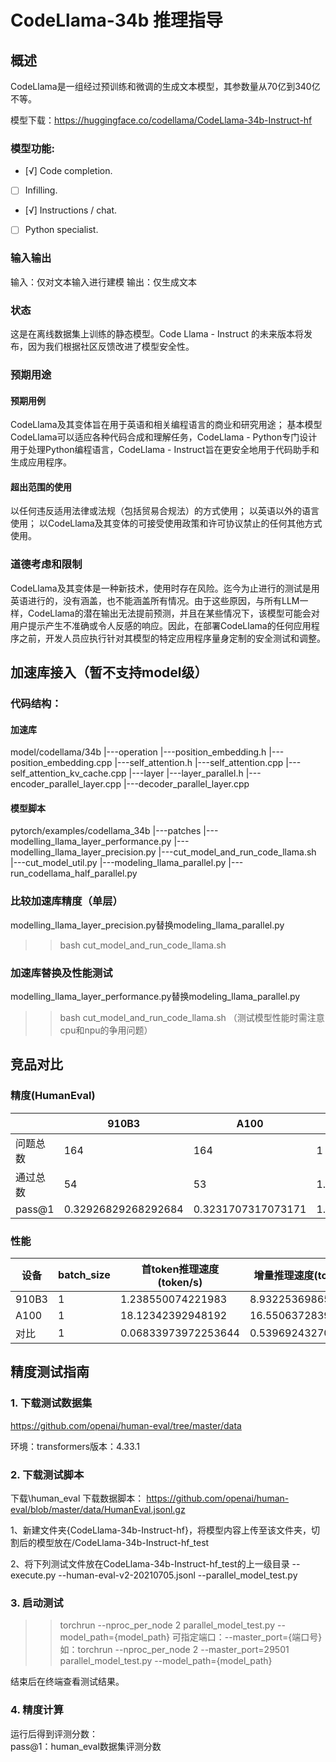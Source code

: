 # CodeLlama-34b 推理指导

## 概述

CodeLlama是一组经过预训练和微调的生成文本模型，其参数量从70亿到340亿不等。

模型下载：https://huggingface.co/codellama/CodeLlama-34b-Instruct-hf

### 模型功能:

- [√] Code completion.
- [ ] Infilling.
- [√] Instructions / chat.
- [ ] Python specialist.

### 输入输出

输入：仅对文本输入进行建模
输出：仅生成文本

### 状态

这是在离线数据集上训练的静态模型。Code Llama - Instruct 的未来版本将发布，因为我们根据社区反馈改进了模型安全性。

### 预期用途

#### 预期用例

CodeLlama及其变体旨在用于英语和相关编程语言的商业和研究用途；
基本模型CodeLlama可以适应各种代码合成和理解任务，CodeLlama - Python专门设计用于处理Python编程语言，CodeLlama - Instruct旨在更安全地用于代码助手和生成应用程序。

#### 超出范围的使用

以任何违反适用法律或法规（包括贸易合规法）的方式使用；
以英语以外的语言使用；
以CodeLlama及其变体的可接受使用政策和许可协议禁止的任何其他方式使用。

### 道德考虑和限制

CodeLlama及其变体是一种新技术，使用时存在风险。迄今为止进行的测试是用英语进行的，没有涵盖，也不能涵盖所有情况。由于这些原因，与所有LLM一样，CodeLlama的潜在输出无法提前预测，并且在某些情况下，该模型可能会对用户提示产生不准确或令人反感的响应。因此，在部署CodeLlama的任何应用程序之前，开发人员应执行针对其模型的特定应用程序量身定制的安全测试和调整。

## 加速库接入（暂不支持model级）

### 代码结构：

#### 加速库
model/codellama/34b
|---operation
    |---position_embedding.h
    |---position_embedding.cpp
    |---self_attention.h
    |---self_attention.cpp
    |---self_attention_kv_cache.cpp
|---layer
    |---layer_parallel.h
    |---encoder_parallel_layer.cpp
    |---decoder_parallel_layer.cpp

#### 模型脚本
pytorch/examples/codellama_34b
|---patches
    |---modelling_llama_layer_performance.py
    |---modelling_llama_layer_precision.py
|---cut_model_and_run_code_llama.sh
|---cut_model_util.py
|---modeling_llama_parallel.py
|---run_codellama_half_parallel.py

### 比较加速库精度（单层）
modelling_llama_layer_precision.py替换modeling_llama_parallel.py
>>bash cut_model_and_run_code_llama.sh

### 加速库替换及性能测试
modelling_llama_layer_performance.py替换modeling_llama_parallel.py
>>bash cut_model_and_run_code_llama.sh
（测试模型性能时需注意cpu和npu的争用问题）

## 竞品对比

### 精度(HumanEval)

|          | 910B3               | A100               | 对比              |
|----------|---------------------|--------------------|-------------------| 
| 问题总数  | 164                 | 164                | 1                 |
| 通过总数  | 54                  | 53                 | 1.018867924528302 |
| pass@1   | 0.32926829268292684 | 0.3231707317073171 | 1.018867924528302 |

### 性能

| 设备         | batch_size | 首token推理速度(token/s) | 增量推理速度(token/s) |
|--------------|------------|-------------------------|----------------------|
| 910B3        | 1          | 1.238550074221983       | 8.932253698655556    |
| A100         | 1          | 18.12342392948192       | 16.55063728397924    |
| 对比         | 1          | 0.06833973972253644     | 0.5396924327078233   |

## 精度测试指南

### 1. 下载测试数据集

https://github.com/openai/human-eval/tree/master/data

环境：transformers版本：4.33.1

### 2. 下载测试脚本

下载\human_eval
下载数据脚本：
https://github.com/openai/human-eval/blob/master/data/HumanEval.jsonl.gz

1、新建文件夹{CodeLlama-34b-Instruct-hf}，将模型内容上传至该文件夹，切割后的模型放在/CodeLlama-34b-Instruct-hf_test

2、将下列测试文件放在CodeLlama-34b-Instruct-hf_test的上一级目录
--execute.py
--human-eval-v2-20210705.jsonl
--parallel_model_test.py

### 3. 启动测试

>>torchrun --nproc_per_node 2 parallel_model_test.py --model_path={model_path}
可指定端口：--master_port={端口号}
    如：torchrun --nproc_per_node 2 --master_port=29501 parallel_model_test.py --model_path={model_path}

结束后在终端查看测试结果。

### 4. 精度计算

运行后得到评测分数：  
pass@1：human_eval数据集评测分数

